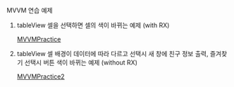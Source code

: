 MVVM 연습 예제
1. tableView 셀을 선택하면 셀의 색이 바뀌는 예제 (with RX) 

    [MVVMPractice](https://github.com/hyejuuu/MVVMPractice/tree/master/MVVMPractice)


2. tableView 셀 배경이 데이터에 따라 다르고 선택시 새 창에 친구 정보 출력, 즐겨찾기 선택시 버튼 색이 바뀌는 예제 (without RX)

    [MVVMPractice2](https://github.com/hyejuuu/MVVMPractice/tree/master/MVVMpractice2)
